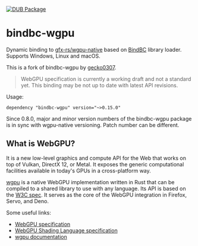 [![DUB Package](https://img.shields.io/dub/v/i2d-wgpu.svg)](https://code.dlang.org/packages/i2d-wgpu)

# bindbc-wgpu
Dynamic binding to [gfx-rs/wgpu-native](https://github.com/gfx-rs/wgpu-native) based on [BindBC](https://github.com/BindBC/bindbc-loader) library loader. Supports Windows, Linux and macOS.

This is a fork of bindbc-wgpu by [gecko0307](https://github.com/gecko0307/bindbc-wgpu).

> WebGPU specification is currently a working draft and not a standard yet. This binding may be not up to date with latest API revisions.

Usage:
```
dependency "bindbc-wgpu" version="~>0.15.0"
```

Since 0.8.0, major and minor version numbers of the bindbc-wgpu package is in sync with wgpu-native versioning. Patch number can be different.

## What is WebGPU?
It is a new low-level graphics and compute API for the Web that works on top of Vulkan, DirectX 12, or Metal. It exposes the generic computational facilities available in today's GPUs in a cross-platform way. 

[wgpu](https://github.com/gfx-rs/wgpu) is a native WebGPU implementation written in Rust that can be compiled to a shared library to use with any language. Its API is based on the [W3C spec](https://www.w3.org/TR/webgpu/). It serves as the core of the WebGPU integration in Firefox, Servo, and Deno.

Some useful links:
* [WebGPU specification](https://www.w3.org/TR/webgpu/)
* [WebGPU Shading Language specification](https://www.w3.org/TR/WGSL/)
* [wgpu documentation](https://docs.rs/wgpu/0.15.1/wgpu/)
